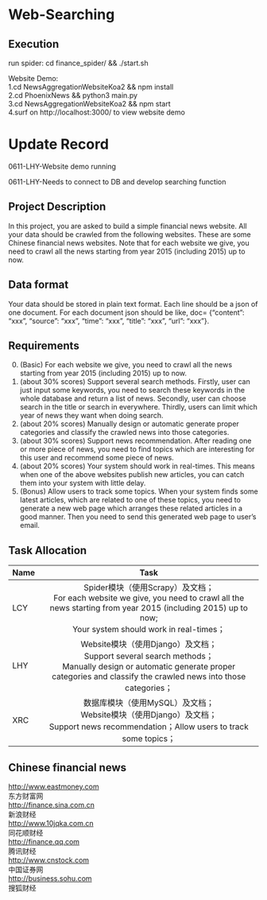 # Web-Searching

## 	Execution
run spider: cd finance_spider/ && ./start.sh

Website Demo:<br> 
1.cd NewsAggregationWebsiteKoa2 && npm install <br>
2.cd PhoenixNews && python3 main.py <br>
3.cd NewsAggregationWebsiteKoa2 && npm start <br>
4.surf on http://localhost:3000/ to view website demo

# Update Record
0611-LHY-Website demo running

0611-LHY-Needs to connect to DB and develop searching function

## Project Description
In this project, you are asked to build a simple financial news website. All your data should be crawled from the following websites. These are some Chinese financial news websites. Note that for each website we give, you need to crawl all the news starting from year 2015 (including 2015) up to now.

## Data format
Your data should be stored in plain text format. Each line should be a json of one document. For each document json should be like, doc= {“content”: “xxx”, “source”: “xxx”, “time”: “xxx”, “title”: “xxx”, “url”: “xxx”}.


## Requirements
0. (Basic) For each website we give, you need to crawl all the news starting from year 2015 (including 2015) up to now.
1. (about 30% scores) Support several search methods. Firstly, user can just input some keywords, you need to search these keywords in the whole database and return a list of news. Secondly, user can choose search in the title or search in everywhere. Thirdly, users can limit which year of news they want when doing search. 
2. (about 20% scores) Manually design or automatic generate proper categories and classify the crawled news into those categories. 
3. (about 30% scores) Support news recommendation. After reading one or more piece of news, you need to find topics which are interesting for this user and recommend some piece of news. 
4. (about 20% scores) Your system should work in real-times. This means when one of the above websites publish new articles, you can catch them into your system with little delay. 
5. (Bonus) Allow users to track some topics. When your system finds some latest articles, which are related to one of these topics, you need to generate a new web page which arranges these related articles in a good manner. Then you need to send this generated web page to user’s email. 

## Task Allocation
| Name        |       Task  |
| --------   |  :----: |
| LCY       | Spider模块（使用Scrapy）及文档；<br>  For each website we give, you need to crawl all the news starting from year 2015 (including 2015) up to now;  <br> Your system should work in real-times；         |
| LHY        | Website模块（使用Django）及文档；<br>   Support several search methods；<br>   Manually design or automatic generate proper categories and classify the crawled news into those categories；         |
| XRC        | 数据库模块（使用MySQL）及文档；<br>   Website模块（使用Django）及文档；<br>   Support news recommendation；Allow users to track some topics；         |



## Chinese financial news
http://www.eastmoney.com  
东方财富网  <br> 
http://finance.sina.com.cn   
新浪财经  <br> 
http://www.10jqka.com.cn  
同花顺财经  <br> 
http://finance.qq.com  
腾讯财经  <br> 
http://www.cnstock.com  
中国证券网  <br> 
http://business.sohu.com  
搜狐财经 <br>  


